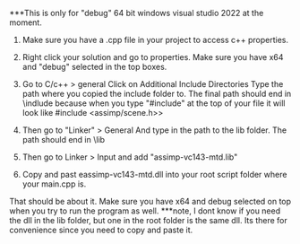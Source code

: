 
***This is only for "debug" 64 bit windows visual studio 2022 at the moment.



1. Make sure you have a .cpp file in your project to access c++ properties.
2. Right click your solution and go to properties.  Make sure you have x64 and "debug" selected in the top boxes.

3. Go to C/c++ > general
Click on Additional Include Directories
Type the path where you copied the include folder to.  The final path should end in \indlude because when you type "#include" at the top of your file it will look like #include <assimp/scene.h>>

4. Then go to "Linker" > General
And type in the path to the lib folder.  The path should end in \lib

5. Then go to Linker > Input
and add "assimp-vc143-mtd.lib"

6.  Copy and past eassimp-vc143-mtd.dll into your root script folder where your main.cpp is.

That should be about it.  Make sure you have x64 and debug selected on top when you try to run the program as well.
***note, I dont know if you need the dll in the lib folder, but one in the root folder is the same dll.  Its there for convenience since you need to copy and paste it.

